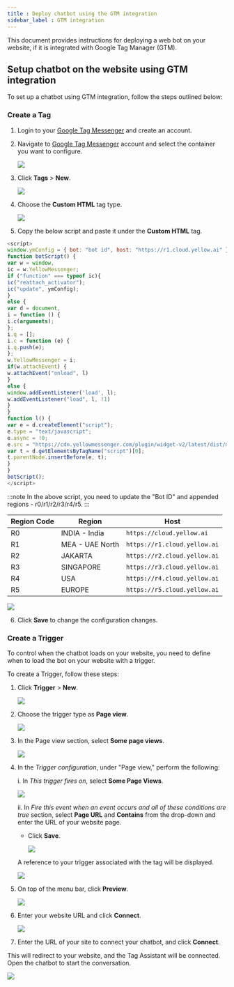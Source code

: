 ```yaml
---
title : Deploy chatbot using the GTM integration
sidebar_label : GTM integration
---
```


This document provides instructions for deploying a web bot on your website, if it is integrated with Google Tag Manager (GTM).

## Setup chatbot on the website using GTM integration 

To set up a chatbot using GTM integration, follow the steps outlined below:

### Create a Tag

1. Login to your [Google Tag Messenger](https://tagmanager.google.com/) and create an account.

2. Navigate to [Google Tag Messenger](https://tagmanager.google.com/) account and select the container you want to configure.

    ![](https://i.imgur.com/cBk3SEF.png)
    
3. Click **Tags** > **New**.

    ![](https://i.imgur.com/gRoavVU.png)
    
4. Choose the **Custom HTML** tag type.
   
   ![](https://i.imgur.com/VWWpOHQ.png)
     
5. Copy the below script and paste it under the **Custom HTML** tag.     

```js
<script>
window.ymConfig = { bot: "bot id", host: "https://r1.cloud.yellow.ai" };
function botScript() {
var w = window,
ic = w.YellowMessenger;
if ("function" === typeof ic){
ic("reattach_activator");
ic("update", ymConfig);
}
else {
var d = document,
i = function () {
i.c(arguments);
};
i.q = [];
i.c = function (e) {
i.q.push(e);
};
w.YellowMessenger = i;
if(w.attachEvent) {
w.attachEvent("onload", l)
}
else {
window.addEventListener('load', l);
w.addEventListener("load", l, !1)
}
}
function l() {
var e = d.createElement("script");
e.type = "text/javascript";
e.async = !0;
e.src = "https://cdn.yellowmessenger.com/plugin/widget-v2/latest/dist/main.min.js";
var t = d.getElementsByTagName("script")[0];
t.parentNode.insertBefore(e, t);
}
}
botScript();
</script>
```
:::note
In the above script, you need to update the "Bot ID" and appended regions - r0/r1/r2/r3/r4/r5.
:::

| Region Code | Region | Host |
| --- | --- | --- |
| R0 | INDIA - India | `https://cloud.yellow.ai` |
| R1 | MEA - UAE North | `https://r1.cloud.yellow.ai`|
| R2 | JAKARTA | `https://r2.cloud.yellow.ai` |
| R3 | SINGAPORE | `https://r3.cloud.yellow.ai` |
| R4 | USA  | `https://r4.cloud.yellow.ai` |
| R5 | EUROPE | `https://r5.cloud.yellow.ai` |

   ![](https://i.imgur.com/js6hlPz.png)
   
6. Click **Save** to change the configuration changes.   
   
### Create a Trigger

To control when the chatbot loads on your website, you need to define when to load the bot on your website with a trigger.

To create a Trigger, follow these steps:

1. Click **Trigger** > **New**.

    ![](https://i.imgur.com/EazLj3W.png)
    
2. Choose the trigger type as **Page view**.
 
    ![](https://i.imgur.com/xvsZy9d.png)
    
3. In the Page view section, select **Some page views**.

   ![](https://i.imgur.com/bCDpc9N.png)   
    
4. In the *Trigger configuration*, under "Page view," perform the following:

    i. In *This trigger fires on*, select **Some Page Views**.
    
    ![](https://i.imgur.com/bCDpc9N.png)
      
    ii. In *Fire this event when an event occurs and all of these conditions are true* section, select **Page URL** and **Contains** from the drop-down and enter the URL of your website page.
    * Click **Save**.
    
        ![](https://i.imgur.com/AMZgwDt.png)
        
    
    A reference to your trigger associated with the tag will be displayed.
    
      ![](https://i.imgur.com/fOA0ymB.png)

5. On top of the menu bar, click **Preview**.

    ![](https://i.imgur.com/6dL1joJ.png)
    
6. Enter your website URL and click **Connect**.

   ![](https://i.imgur.com/SvfTC79.png)   

7. Enter the URL of your site to connect your chatbot, and click **Connect**.

This will redirect to your website, and the Tag Assistant will be connected. Open the chatbot to start the conversation.

   ![](https://i.imgur.com/bAGSAgE.jpg)
